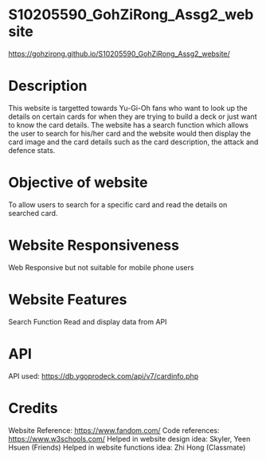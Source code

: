 # S10205590_GohZiRong_Assg2_website
https://gohzirong.github.io/S10205590_GohZiRong_Assg2_website/

# Description
This website is targetted towards Yu-Gi-Oh fans who want to look up the details on certain cards for when they are trying to build a deck 
or just want to know the card details. The website has a search function which allows the user to search for his/her card and the website 
would then display the card image and the card details such as the card description, the attack and defence stats.

# Objective of website
To allow users to search for a specific card and read the details on searched card.

# Website Responsiveness
Web Responsive but not suitable for mobile phone users

# Website Features
Search Function
Read and display data from API

# API
API used: https://db.ygoprodeck.com/api/v7/cardinfo.php

# Credits
Website Reference: https://www.fandom.com/
Code references: https://www.w3schools.com/
Helped in website design idea: Skyler, Yeen Hsuen (Friends)
Helped in website functions idea: Zhi Hong (Classmate)
